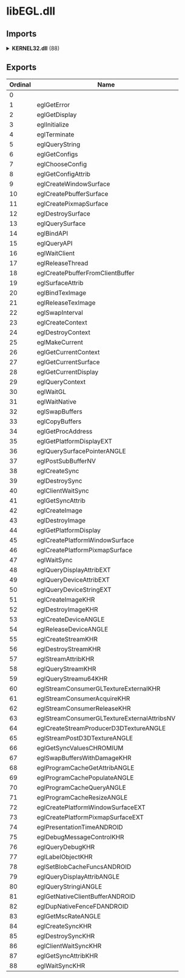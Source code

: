 # libEGL.dll

## Imports

<details><summary><b>KERNEL32.dll</b> (88)</summary><p>

| Ordinal | Name |
| ------- | ---- |
| 0 | AcquireSRWLockExclusive |
| 136 | CloseHandle |
| 157 | CompareStringW |
| 193 | CreateEventW |
| 205 | CreateFileW |
| 267 | DecodePointer |
| 274 | DeleteCriticalSection |
| 303 | EncodePointer |
| 307 | EnterCriticalSection |
| 342 | EnumSystemLocalesW |
| 352 | ExitProcess |
| 375 | FindClose |
| 381 | FindFirstFileExW |
| 398 | FindNextFileW |
| 417 | FlushFileBuffers |
| 428 | FreeEnvironmentStringsW |
| 429 | FreeLibrary |
| 436 | GetACP |
| 451 | GetCPInfo |
| 472 | GetCommandLineA |
| 473 | GetCommandLineW |
| 510 | GetConsoleMode |
| 514 | GetConsoleOutputCP |
| 537 | GetCurrentProcess |
| 538 | GetCurrentProcessId |
| 542 | GetCurrentThreadId |
| 547 | GetDateFormatW |
| 569 | GetEnvironmentStringsW |
| 590 | GetFileSizeEx |
| 592 | GetFileType |
| 611 | GetLastError |
| 615 | GetLocaleInfoW |
| 630 | GetModuleFileNameW |
| 631 | GetModuleHandleA |
| 633 | GetModuleHandleExW |
| 634 | GetModuleHandleW |
| 665 | GetOEMCP |
| 688 | GetProcAddress |
| 694 | GetProcessHeap |
| 722 | GetStartupInfoW |
| 724 | GetStdHandle |
| 729 | GetStringTypeW |
| 747 | GetSystemTimeAsFileTime |
| 782 | GetTimeFormatW |
| 784 | GetTimeZoneInformation |
| 788 | GetUserDefaultLCID |
| 839 | HeapAlloc |
| 843 | HeapFree |
| 846 | HeapReAlloc |
| 848 | HeapSize |
| 865 | InitializeCriticalSectionAndSpinCount |
| 869 | InitializeSListHead |
| 878 | InterlockedFlushSList |
| 897 | IsDebuggerPresent |
| 904 | IsProcessorFeaturePresent |
| 910 | IsValidCodePage |
| 912 | IsValidLocale |
| 948 | LCMapStringW |
| 960 | LeaveCriticalSection |
| 964 | LoadLibraryA |
| 965 | LoadLibraryExA |
| 966 | LoadLibraryExW |
| 1010 | MultiByteToWideChar |
| 1102 | QueryPerformanceCounter |
| 1123 | RaiseException |
| 1137 | ReadConsoleW |
| 1140 | ReadFile |
| 1203 | ReleaseSRWLockExclusive |
| 1223 | ResetEvent |
| 1236 | RtlUnwind |
| 1301 | SetEnvironmentVariableW |
| 1303 | SetEvent |
| 1316 | SetFilePointerEx |
| 1331 | SetLastError |
| 1356 | SetStdHandle |
| 1391 | SetUnhandledExceptionFilter |
| 1409 | SleepConditionVariableSRW |
| 1422 | TerminateProcess |
| 1440 | TlsAlloc |
| 1441 | TlsFree |
| 1442 | TlsGetValue |
| 1443 | TlsSetValue |
| 1455 | UnhandledExceptionFilter |
| 1498 | WaitForSingleObjectEx |
| 1505 | WakeAllConditionVariable |
| 1536 | WideCharToMultiByte |
| 1555 | WriteConsoleW |
| 1556 | WriteFile |

</p></details>

## Exports


| Ordinal | Name |
| ------- | ---- |
| 0 |  |
| 1 | eglGetError |
| 2 | eglGetDisplay |
| 3 | eglInitialize |
| 4 | eglTerminate |
| 5 | eglQueryString |
| 6 | eglGetConfigs |
| 7 | eglChooseConfig |
| 8 | eglGetConfigAttrib |
| 9 | eglCreateWindowSurface |
| 10 | eglCreatePbufferSurface |
| 11 | eglCreatePixmapSurface |
| 12 | eglDestroySurface |
| 13 | eglQuerySurface |
| 14 | eglBindAPI |
| 15 | eglQueryAPI |
| 16 | eglWaitClient |
| 17 | eglReleaseThread |
| 18 | eglCreatePbufferFromClientBuffer |
| 19 | eglSurfaceAttrib |
| 20 | eglBindTexImage |
| 21 | eglReleaseTexImage |
| 22 | eglSwapInterval |
| 23 | eglCreateContext |
| 24 | eglDestroyContext |
| 25 | eglMakeCurrent |
| 26 | eglGetCurrentContext |
| 27 | eglGetCurrentSurface |
| 28 | eglGetCurrentDisplay |
| 29 | eglQueryContext |
| 30 | eglWaitGL |
| 31 | eglWaitNative |
| 32 | eglSwapBuffers |
| 33 | eglCopyBuffers |
| 34 | eglGetProcAddress |
| 35 | eglGetPlatformDisplayEXT |
| 36 | eglQuerySurfacePointerANGLE |
| 37 | eglPostSubBufferNV |
| 38 | eglCreateSync |
| 39 | eglDestroySync |
| 40 | eglClientWaitSync |
| 41 | eglGetSyncAttrib |
| 42 | eglCreateImage |
| 43 | eglDestroyImage |
| 44 | eglGetPlatformDisplay |
| 45 | eglCreatePlatformWindowSurface |
| 46 | eglCreatePlatformPixmapSurface |
| 47 | eglWaitSync |
| 48 | eglQueryDisplayAttribEXT |
| 49 | eglQueryDeviceAttribEXT |
| 50 | eglQueryDeviceStringEXT |
| 51 | eglCreateImageKHR |
| 52 | eglDestroyImageKHR |
| 53 | eglCreateDeviceANGLE |
| 54 | eglReleaseDeviceANGLE |
| 55 | eglCreateStreamKHR |
| 56 | eglDestroyStreamKHR |
| 57 | eglStreamAttribKHR |
| 58 | eglQueryStreamKHR |
| 59 | eglQueryStreamu64KHR |
| 60 | eglStreamConsumerGLTextureExternalKHR |
| 61 | eglStreamConsumerAcquireKHR |
| 62 | eglStreamConsumerReleaseKHR |
| 63 | eglStreamConsumerGLTextureExternalAttribsNV |
| 64 | eglCreateStreamProducerD3DTextureANGLE |
| 65 | eglStreamPostD3DTextureANGLE |
| 66 | eglGetSyncValuesCHROMIUM |
| 67 | eglSwapBuffersWithDamageKHR |
| 68 | eglProgramCacheGetAttribANGLE |
| 69 | eglProgramCachePopulateANGLE |
| 70 | eglProgramCacheQueryANGLE |
| 71 | eglProgramCacheResizeANGLE |
| 72 | eglCreatePlatformWindowSurfaceEXT |
| 73 | eglCreatePlatformPixmapSurfaceEXT |
| 74 | eglPresentationTimeANDROID |
| 75 | eglDebugMessageControlKHR |
| 76 | eglQueryDebugKHR |
| 77 | eglLabelObjectKHR |
| 78 | eglSetBlobCacheFuncsANDROID |
| 79 | eglQueryDisplayAttribANGLE |
| 80 | eglQueryStringiANGLE |
| 81 | eglGetNativeClientBufferANDROID |
| 82 | eglDupNativeFenceFDANDROID |
| 83 | eglGetMscRateANGLE |
| 84 | eglCreateSyncKHR |
| 85 | eglDestroySyncKHR |
| 86 | eglClientWaitSyncKHR |
| 87 | eglGetSyncAttribKHR |
| 88 | eglWaitSyncKHR |

</p></details>

